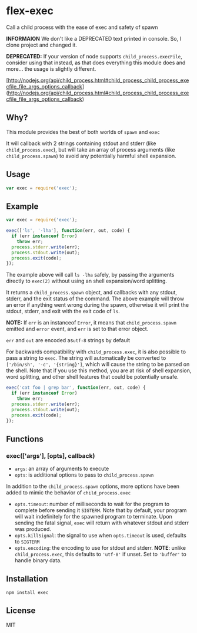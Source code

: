 flex-exec
=========

Call a child process with the ease of exec and safety of spawn

**INFORMAION** We don't like a DEPRECATED text printed in console. So, I clone
project and changed it.

**DEPRECATED:** If your version of node supports `child_process.execFile`, consider
using that instead, as that does everything this module does and more... the usage
is slightly different.

[http://nodejs.org/api/child_process.html#child_process_child_process_execfile_file_args_options_callback]
(http://nodejs.org/api/child_process.html#child_process_child_process_execfile_file_args_options_callback)

Why?
----

This module provides the best of both worlds of `spawn` and `exec`

It will callback with 2 strings containing stdout and stderr
(like `child_process.exec`), but will take an array of process arguments
(like `child_process.spawn`) to avoid any potentially harmful shell expansion.

Usage
-----

``` js
var exec = require('exec');
```

Example
-------

``` js
var exec = require('exec');

exec(['ls', '-lha'], function(err, out, code) {
  if (err instanceof Error)
    throw err;
  process.stderr.write(err);
  process.stdout.write(out);
  process.exit(code);
});
```

The example above will call `ls -lha` safely, by passing the arguments directly
to `exec(2)` without using an shell expansion/word splitting.

It returns a `child_process.spawn` object, and callbacks with any stdout,
stderr, and the exit status of the command.  The above example will throw an
error if anything went wrong during the spawn, otherwise it will print the stdout,
stderr, and exit with the exit code of `ls`.

**NOTE:** If `err` is an instanceof `Error`, it means that `child_process.spawn` emitted
and `error` event, and `err` is set to that error object.

`err` and `out` are encoded as`utf-8` strings by default

For backwards compatibility with `child_process.exec`, it is also possible
to pass a string to `exec`.  The string will automatically be converted to
`['/bin/sh', '-c', '{string}']`, which will cause the string to be parsed on the
shell.  Note that if you use this method, you are at risk of shell expansion,
word splitting, and other shell features that could be potentially unsafe.

``` js
exec('cat foo | grep bar', function(err, out, code) {
  if (err instanceof Error)
    throw err;
  process.stderr.write(err);
  process.stdout.write(out);
  process.exit(code);
});
```

Functions
---------

### exec(['args'], [opts], callback)

- `args`: an array of arguments to execute
- `opts`: is additional options to pass to `child_process.spawn`

In addition to the `child_process.spawn` options, more options have been added to mimic the behavior
of `child_process.exec`

- `opts.timeout`: number of milliseconds to wait for the program to complete before sending it
`SIGTERM`.  Note that by default, your program will wait indefinitely for the
spawned program to terminate.  Upon sending the fatal signal, `exec` will return
with whatever stdout and stderr was produced.
- `opts.killSignal`: the signal to use when `opts.timeout` is used, defaults to `SIGTERM`
- `opts.encoding`: the encoding to use for stdout and stderr.  **NOTE**: unlike `child_process.exec`, this defaults
to `'utf-8'` if unset.  Set to `'buffer'` to handle binary data.

Installation
------------

    npm install exec

License
-------

MIT
